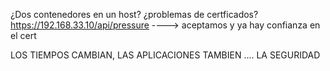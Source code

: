 ¿Dos contenedores en un host?
¿problemas de certficados?
https://192.168.33.10/api/pressure ----> aceptamos y ya hay confianza en el cert

LOS TIEMPOS CAMBIAN, LAS APLICACIONES TAMBIEN .... LA SEGURIDAD
